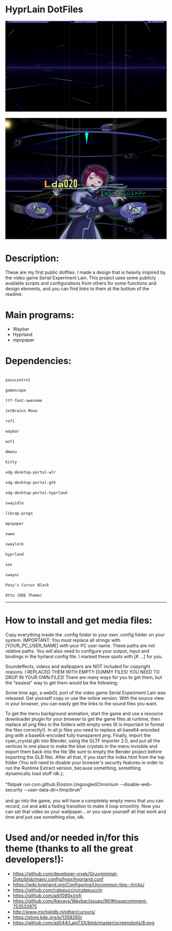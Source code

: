 # HyprLain DotFiles

![](Assets/Demo.webp)
<br>
<br>
![](https://raw.githubusercontent.com/ad044/LainTSX/master/screenshots/8.png)

# Description:

These are my first public dotfiles. I made a design that is heavily inspired by the video game Serial Experiment Lain. This project uses some publicly available scripts and configurations from others for some functions and design elements, and you can find links to them at the bottom of the readme.

# Main programs:

- Waybar
- Hyprland
- mpvpaper

# Dependencies:

```

pavucontrol

gamescope

ttf-font-awesome

JetBrains Mono

rofi

waybar

wofi

dmenu

kitty

xdg-desktop-portal-wlr

xdg-desktop-portal-gtk

xdg-desktop-portal-hyprland

swayidle

libcap-progs

mpvpaper

swww

swaylock

hyprland

sox

swaync

Posy's Cursor Black

Otto (KDE Theme)

```

---
# How to install and get media files:

Copy everything inside the .config folder to your own .config folder on your system. IMPORTANT: You must replace all strings with [YOUR_PC_USER_NAME] with your PC user name. These paths are not relative paths. You will also need to configure your output, input and bindings in the hyrland config file. I marked these spots with [# ...] for you.

Soundeffects, videos and wallpapers are NOT included for copyright reasons. I REPLACED THEM WITH EMPTY DUMMY FILES! YOU NEED TO DROP IN YOUR OWN FILES! There are many ways for you to get them, but the "easiest" way to get them would be the following;

Some time ago, a webGL port of the video game Serial Experiment Lain was released. Get yourself copy or use the online version. With the source view in your browser, you can easily get the links to the sound files you want.

To get the menu background animation, start the game and use a resource downloader plugin for your browser to get the game files at runtime, then replace all png files in the folders with empty ones (It is important to format the files correctly!). In all js files you need to replace all base64-encoded png with a base64-encoded fully transparent png. Finally, import the cyan_crystal.glb into Blender, using the GLTF Importer 2.0, and put all the vertices in one place to make the blue crystals in the menu invisible and export them back into the file (Be sure to empty the Bender project before importing the GLB file). After all that, if you start the index.html from the top folder (You will need to disable your browser's security features in order to run the 
Runtime Extract version, because something, something dynamically load stuff idk.);
<br>
<br>
"flatpak run com.github.Eloston.UngoogledChromium --disable-web-security --user-data-dir=/tmp/bruh"
<br>
<br>
and go into the game, you will have a completely empty menu that you can record, cut and add a fading transition to make it loop smoothly. 
Now you can set that video as your wallpaper... or you save yourself all that work and time and just use something else, idk.

# Used and/or needed in/for this theme (thanks to all the great developers!):

- https://github.com/developer-vivek/Gruvminimal-Dots/blob/main/.config/hypr/hyprland.conf
- https://wiki.hyprland.org/Configuring/Uncommon-tips--tricks/
- https://github.com/catppuccin/catppuccin
- https://github.com/adi1090x/rofi
- https://github.com/Alexays/Waybar/issues/961#issuecomment-753533975
- http://www.michieldb.nl/other/cursors/
- https://store.kde.org/p/1358260/
- https://github.com/ad044/LainTSX/blob/master/screenshots/8.png
